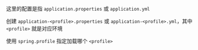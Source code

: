 这里的配置是指 `application.properties` 或 `application.yml`

创建 `application-<profile>.properties` 或 `application-<profile>.yml`，其中 `<profile>` 就是对应环境

使用 `spring.profile` 指定加载哪个 `<profile>`